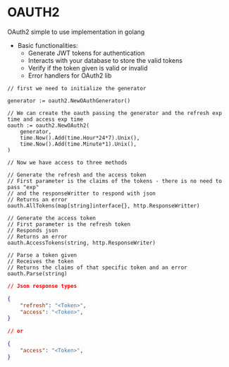 # OAUTH2

OAuth2 simple to use implementation in golang

- Basic functionalities:
	- Generate JWT tokens for authentication
	- Interacts with your database to store the valid tokens 
	- Verify if the token given is valid or invalid
	- Error handlers for OAuth2 lib

```golang
// first we need to initialize the generator

generator := oauth2.NewOAuthGenerator()

// We can create the oauth passing the generator and the refresh exp time and access exp time
oauth := oauth2.NewOAuth2(
	generator,
	time.Now().Add(time.Hour*24*7).Unix(),
	time.Now().Add(time.Minute*1).Unix(),
)

// Now we have access to three methods

// Generate the refresh and the access token
// First parameter is the claims of the tokens - there is no need to pass "exp"
// and the responseWritter to respond with json
// Returns an error
oauth.AllTokens(map[string]interface{}, http.ResponseWritter)

// Generate the access token 
// First parameter is the refresh token
// Responds json 
// Returns an error
oauth.AccessTokens(string, http.ResponseWriter)

// Parse a token given
// Receives the token
// Returns the claims of that specific token and an error
oauth.Parse(string)

```

```json
// Json response types

{
	"refresh": "<Token>",
	"access": "<Token>",
}

// or

{
	"access": "<Token>",
}
```

